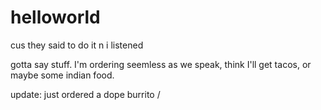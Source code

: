 # helloworld
cus they said to do it n i listened

gotta say stuff. I'm ordering seemless as we speak, think I'll get tacos, or maybe some indian food.

update: just ordered a dope burrito
/
